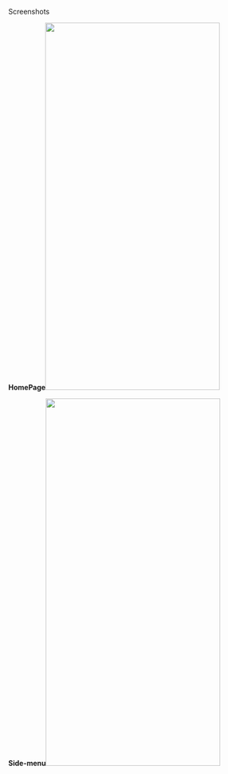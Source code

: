 Screenshots

<b>HomePage<b><img src="https://user-images.githubusercontent.com/57865985/177051158-946b1162-e2a9-4f24-ac34-40e8f0ec42b9.png" width="350" height="735">

Side-menu<img src="https://user-images.githubusercontent.com/57865985/177051160-7e223428-0190-4efd-89de-4e64f1cd54f7.png" width="350" height="735">
